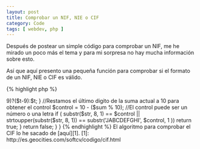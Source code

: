 ```yaml
---
layout: post
title: Comprobar un NIF, NIE o CIF
category: Code
tags: [ webdev, php ]
---
```


Después de postear un simple código para comprobar un NIF, me he mirado un poco
más el tema y para mi sorpresa no hay mucha información sobre esto.

Así que aquí presento una pequeña función para comprobar si el formato de un NIF,
NIE o CIF es válido.

{% highlight php %}
<?php
function checkIdentidadFiscal( $str )
{
    //normalizamos el formato
    $str = preg_replace( '/[^0-9A-Z]/i', '', $str );

    // El formato es de un NIF o un NIE
    if (preg_match('/X?[0-9]{8}[A-Z]/i', $str))
    {
          //para no duplicar código, eliminamos la X en el caso de que sea un NIE
          $str = preg_replace('/^X/i', '', $str);

          //calculamos que letra corresponde al número del DNI o NIE
          $stack = 'TRWAGMYFPDXBNJZSQVHLCKE';
          $pos = substr($str, 0, 8) % 23;
          if (strtoupper( substr($str, 8, 1) ) == substr($stack, $pos, 1) )
              return true;
    }
    // El formato es el de un CIF
    else if (preg_match('/[A-HK-NPQS][0-9]{7}[A-J0-9]/i', $str)) //CIF
    {
          //sumar los digitos en posiciones pares
          $sum = 0;
          for ($i=2; $i<strlen($str)-1; $i+=2) {
              $sum += substr($str, $i, 1);
          }

          //Multiplicar los digitos en posiciones impares por 2 y sumar los digitos del resultado
          for ($i=1; $i<strlen($str)-1; $i+=2) {
              $t = substr($str, $i, 1) * 2;
              //agrega la suma de los digitos del resultado de la multiplicación
              $sum += ($t>9)?($t-9):$t;
          }

          //Restamos el último digito de la suma actual a 10 para obtener el control
          $control = 10 - ($sum % 10);

          //El control puede ser un número o una letra
          if ( substr($str, 8, 1) == $control ||
               strtoupper(substr($str, 8, 1)) == substr('JABCDEFGHI', $control, 1 ))
              return true;
          }

          return false;
    }
}
{% endhighlight %}

El algoritmo para comprobar el CIF lo he sacado de [aquí][1].


[1]: http://es.geocities.com/softcv/codigo/cif.html

